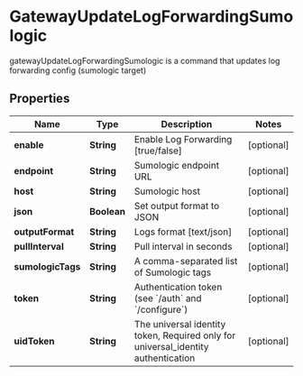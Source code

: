 

# GatewayUpdateLogForwardingSumologic

gatewayUpdateLogForwardingSumologic is a command that updates log forwarding config (sumologic target)

## Properties

| Name | Type | Description | Notes |
|------------ | ------------- | ------------- | -------------|
|**enable** | **String** | Enable Log Forwarding [true/false] |  [optional] |
|**endpoint** | **String** | Sumologic endpoint URL |  [optional] |
|**host** | **String** | Sumologic host |  [optional] |
|**json** | **Boolean** | Set output format to JSON |  [optional] |
|**outputFormat** | **String** | Logs format [text/json] |  [optional] |
|**pullInterval** | **String** | Pull interval in seconds |  [optional] |
|**sumologicTags** | **String** | A comma-separated list of Sumologic tags |  [optional] |
|**token** | **String** | Authentication token (see &#x60;/auth&#x60; and &#x60;/configure&#x60;) |  [optional] |
|**uidToken** | **String** | The universal identity token, Required only for universal_identity authentication |  [optional] |




